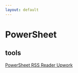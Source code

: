 ```yaml
---
layout: default
---
```


# PowerSheet

## tools

[PowerSheet RSS Reader Upwork](powersheet.co/rss-reader-upwork/)
